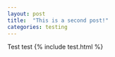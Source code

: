 ```yaml
---
layout: post
title:  "This is a second post!"
categories: testing
---
```

Test test
{% include test.html %}
